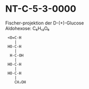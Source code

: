 # NT-C-5-3-0000

Fischer-projektion der D-(+)-Glucose  
Aldohexose: C&#x2086;H&#x2081;&#x2082;O&#x2086;

````chy
 <O=C-H
    | 
 HO-C-H
    |
  H-C-OH
    |
 HO-C-H
    |
 HO-C-H
    |
    CH₂OH
````

